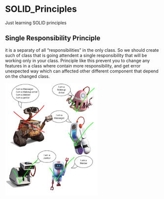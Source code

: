 # SOLID_Principles
Just learning SOLID principles


## Single Responsibility Principle

  it is a separaty of all “responsibilities” in the
only class. So we should create such of class that is going attendent a
single responsibility that will be working only in your class. Principle like
this prevent you to change any features in a class where contain more
responsibility, and get error unexpected way which can affected other
different component that depend on the changed class.


<img title="a title" alt="Alt text" width="60%" src="https://github.com/Heberty123/SOLID_Principles/blob/master/SRP.png">

